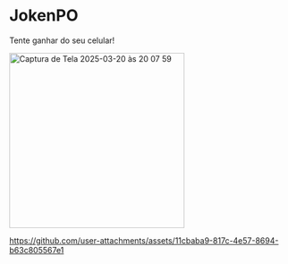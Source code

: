 # JokenPO

Tente ganhar do seu celular!


<img width="313" alt="Captura de Tela 2025-03-20 às 20 07 59" src="https://github.com/user-attachments/assets/5e9aa8e8-2c08-4d3e-9d0a-8dd2cc042a60" />



https://github.com/user-attachments/assets/11cbaba9-817c-4e57-8694-b63c805567e1

